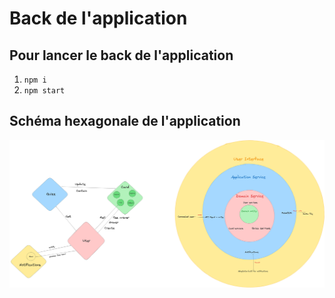 # Back de l'application

## Pour lancer le back de l'application
1. `npm i`
2. `npm start`

## Schéma hexagonale de l'application

![Image schéma hexagonale + DDD](./schema.png)